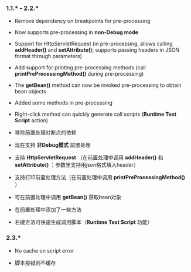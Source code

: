 [//]: # (version-start)

### 1.1.* - 2.2.*

- Remove dependency on breakpoints for pre-processing
- Now supports pre-processing in <b>non-Debug mode</b>
- Support for HttpServletRequest (in pre-processing, allows calling <b>addHeader()</b> and <b>setAttribute()</b>;
  supports passing headers in JSON format through parameters)
- Add support for printing pre-processing methods (call <b>printPreProcessingMethod()</b> during pre-processing)
- The <b>getBean()</b> method can now be invoked pre-processing to obtain bean objects
- Added some methods in pre-processing
- Right-click method can quickly generate call scripts (<b>Runtime Test Script</b> action)


- 移除前置处理对断点的依赖
- 现在支持 <b>非Debug模式</b> 前置处理
- 支持 <b>HttpServletRequest</b> （在前置处理中调用 <b>addHeader()</b> 和 <b>setAttribute()</b> ；参数里支持用json格式填入header）
- 支持打印前置处理方法（在前置处理中调用 <b>printPreProcessingMethod()</b> ）
- 可在前置处理中调用 <b>getBean()</b> 获取bean对象
- 在前置处理中添加了一些方法
- 右键方法可快速生成调用脚本（<b>Runtime Test Script</b> 功能）

### 2.3.*

- No cache on script error


- 脚本报错则不缓存

[//]: # (version-end)